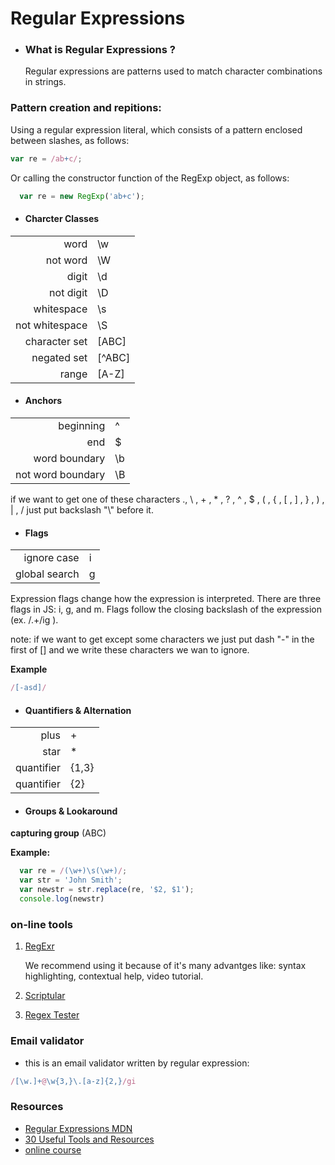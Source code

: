 # Regular Expressions

- ### What is Regular Expressions ?
 
  Regular expressions are patterns used to match character combinations in strings. 

### Pattern creation and repitions:
  Using a regular expression literal, which consists of a pattern enclosed between slashes, as follows:
 ```javascript
var re = /ab+c/;
```

Or calling the constructor function of the RegExp object, as follows:
```javascript
  var re = new RegExp('ab+c');
```
- #### Charcter Classes
|                |         |
|---------------:| --------|
| word           | \w      |
| not word       | \W      |
| digit          | \d      |
| not digit      | \D      |
| whitespace     | \s      |
| not whitespace | \S      |
| character set  | [ABC]   |
| negated set    | [^ABC]  |
| range          | [A-Z]   |

- #### Anchors
|                   |       |
| -----------------:|:------|
| beginning         | ^     |
| end               | $     |
| word boundary     | \b    |
| not word boundary | \B    |



if we want to get one of these characters ., \ , + , * , ? , ^ , $ , ( , { , [ , ] , } , ) , | , /
just put backslash "\\" before it.

- #### Flags
|                |       |
|---------------:|:------|
| ignore case    | i     |
| global search  | g     |

Expression flags change how the expression is interpreted. There are three flags in JS: i, g, and m. Flags follow the closing backslash of the expression (ex. /.+/ig ).

note: if we want to get except some characters we just put dash "-" in the first of [] and we write these characters we wan to ignore.

**Example**
```javascript
/[-asd]/
```

- #### Quantifiers & Alternation
|           |       |
|----------:|:------|
| plus      | +     |
| star      | *     |
| quantifier| {1,3} |
| quantifier| {2}   |


- #### Groups & Lookaround
**capturing group** (ABC)

**Example:**
```javascript
  var re = /(\w+)\s(\w+)/;
  var str = 'John Smith';
  var newstr = str.replace(re, '$2, $1');
  console.log(newstr)
```

### on-line tools

1. [RegExr](http://regexr.com/)

   We recommend using it because of it's many advantges like: syntax highlighting, contextual help, video tutorial.

2. [Scriptular](http://scriptular.com/)

3. [Regex Tester](http://www.regexpal.com/)


### Email validator
  * this is an email validator written by regular expression:
```javascript
/[\w.]+@\w{3,}\.[a-z]{2,}/gi
```


### Resources
  * [Regular Expressions MDN](https://developer.mozilla.org/en/docs/Web/JavaScript/Guide/Regular_Expressions)  
  * [30 Useful Tools and Resources](http://www.hongkiat.com/blog/regular-expression-tools-resources/)
  * [online course](https://www.youtube.com/watch?v=7DG3kCDx53c&list=PLRqwX-V7Uu6YEypLuls7iidwHMdCM6o2w)
